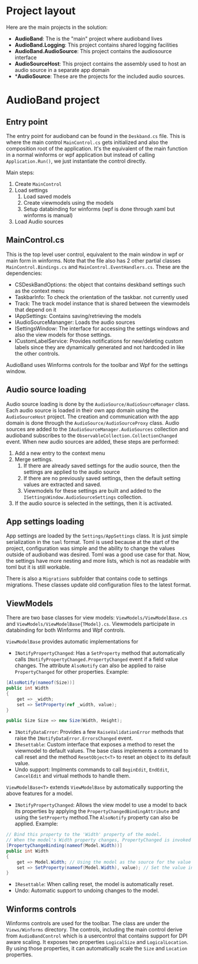 # Project layout

Here are the main projects in the solution:
- **AudioBand**: The is the "main" project where audioband lives
- **AudioBand.Logging**: This project contains shared logging facilities
- **AudioBand.AudioSource**: This project contains the audiosource interface
- **AudioSourceHost**: This project contains the assembly used to host an audio source in a separate app domain
- ***AudioSource**: These are the projects for the included audio sources.

# AudioBand project

## Entry point
The entry point for audioband can be found in the `Deskband.cs` file. This is where the main control `MainControl.cs` gets initialized and also the composition root of the application. It's the equivalent of the main function in a normal winforms or wpf application but instead of calling `Application.Run()`, we just instantiate the control directly.

Main steps:
1. Create `MainControl`
2. Load settings
   1. Load saved models
   2. Create viewmodels using the models
   3. Setup databinding for winforms (wpf is done through xaml but winforms is manual)
3. Load Audio sources

## MainControl.cs
This is the top level user control, equivalent to the main window in wpf or main form in winforms. Note that the file also has 2 other partial classes `MainControl.Bindings.cs` and `MainControl.EventHandlers.cs`. These are the dependencies:
- CSDeskBandOptions: the object that contains deskband settings such as the context menu
- TaskbarInfo: To check the orientation of the taskbar. not currently used
- Track: The track model instance that is shared between the viewmodels that depend on it
- IAppSettings: Contains saving/retrieving the models
- IAudioSourceMananger: Loads the audio sources
- ISettingsWindow: The interface for accessing the settings windows and also the view models for those settings.
- ICustomLabelService: Provides notifications for new/deleting custom labels since they are dynamically generated and not hardcoded in like the other controls.

AudioBand uses Winforms controls for the toolbar and Wpf for the settings window.

## Audio source loading
Audio source loading is done by the `AudioSource/AudioSourceManager` class. Each audio source is loaded in their own app domain using the `AudioSourceHost` project. The creation and communication with the app domain is done through the `AudioSource/AudioSourceProxy` class. Audio sources are added to the `IAudioSourceManager.AudioSources` collection and audioband subscribes to the `ObservableCollection.CollectionChanged` event. When new audio sources are added, these steps are performed:
1. Add a new entry to the context menu
2. Merge settings.
   1. If there are already saved settings for the audio source, then the settings are applied to the audio source
   2. If there are no previously saved settings, then the default setting values are extracted and saved.
   3. Viewmodels for these settings are built and added to the `ISettingsWindow.AudioSourceSettings` collection.
3. If the audio source is selected in the settings, then it is activated.

## App settings loading
App settings are loaded by the `Settings/AppSettings` class. It is just simple serialization in the `toml` format. Toml is used because at the start of the project, configuration was simple and the ability to change the values outside of audioband was desired. Toml was a good use case for that. Now, the settings have more nesting and more lists, which is not as readable with toml but it is still workable.

There is also a `Migrations` subfolder that contains code to settings migrations. These classes update old configuration files to the latest format.

## ViewModels
There are two base classes for view models: `ViewModels/ViewModelBase.cs` and `ViewModels/ViewModelBase{TModel}.cs`. Viewmodels participate in databinding for both Winforms and Wpf controls.

`ViewModelBase` provides automatic implementations for
- `INotifyPropertyChanged`: Has a `SetProperty` method that automatically calls `INotifyPropertyChanged.PropertyChanged` event if a field value changes. The attribute `AlsoNotify` can also be applied to raise `PropertyChanged` for other properties. Example:
```csharp
[AlsoNotify(nameof(Size))]
public int Width
{
    get => _width;
    set => SetProperty(ref _width, value);
}

public Size Size => new Size(Width, Height);
```
- `INotifyDataError`: Provides a few `RaiseValidationError` methods that raise the `INotifyDataError.ErrorsChanged` event.
- `IResettable`: Custom interface that exposes a method to reset the viewmodel to default values. The base class implements a command to call reset and the method `ResetObject<T>` to reset an object to its default value.
- Undo support: Implments commands to call `BeginEdit`, `EndEdit`, `CancelEdit` and virtual methods to handle them.

`ViewModelBase<T>` extends `ViewModelBase` by automatically supporting the above features for a model.
- `INotifyPropertyChanged`: Allows the view model to use a model to back its properties by applying the `PropertyChangedBindingAttribute` and using the `SetProperty` method.The `AlsoNotify` property can also be applied. Example:
```csharp
// Bind this property to the 'Width' property of the model.
// When the model's Width property changes, PropertyChanged is invoked for the viewmodel
[PropertyChangeBinding(nameof(Model.Width))]
public int Width
{
    get => Model.Width; // Using the model as the source for the value
    set => SetProperty(nameof(Model.Width), value); // Set the value in the model
}
```
- `IResettable`: When calling reset, the model is automatically reset.
- Undo: Automatic support to undoing changes to the model.

## Winforms controls
Winforms controls are used for the toolbar. The class are under the `Views/Winforms` directory. The controls, including the main control derive from `AudioBandControl` which is a usercontrol that contains support for DPI aware scaling. It exposes two properties `LogicalSize` and `LogicalLocation`. By using those properties, it can automatically scale the `Size` and `Location` properties.